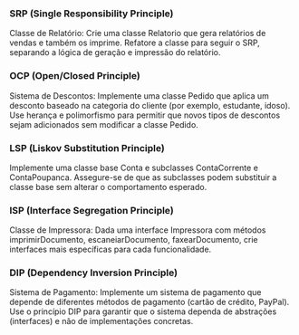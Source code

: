 ### SRP (Single Responsibility Principle)
Classe de Relatório: Crie uma classe Relatorio que gera relatórios de vendas e também
os imprime.
Refatore a classe para seguir o SRP, separando a lógica de geração e impressão do
relatório.


### OCP (Open/Closed Principle)
Sistema de Descontos: Implemente uma classe Pedido que aplica um desconto
baseado na categoria do cliente (por exemplo, estudante, idoso).
Use herança e polimorfismo para permitir que novos tipos de descontos sejam
adicionados sem modificar a classe Pedido.


### LSP (Liskov Substitution Principle)
Implemente uma classe base Conta e subclasses ContaCorrente e ContaPoupanca.
Assegure-se de que as subclasses podem substituir a classe base sem alterar o
comportamento esperado.


### ISP (Interface Segregation Principle)
Classe de Impressora: Dada uma interface Impressora com métodos
imprimirDocumento, escaneiarDocumento, faxearDocumento,
crie interfaces mais específicas para cada funcionalidade.


### DIP (Dependency Inversion Principle)
Sistema de Pagamento: Implemente um sistema de pagamento que depende de
diferentes métodos de pagamento (cartão de crédito, PayPal).
Use o princípio DIP para garantir que o sistema dependa de abstrações (interfaces) e
não de implementações concretas.